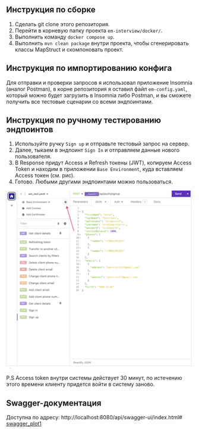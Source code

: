 ## Инструкция по сборке

1. Сделать git clone этого репозитория.
2. Перейти в корневую папку проекта `em-interview/docker/`.
3. Выполнить команду `docker compose up`.
4. Выполнить `mvn clean package` внутри проекта, чтобы сгенерировать классы MapStruct и скомпоновать проект.

## Инструкция по импортированию конфига

Для отправки и проверки запросов я использовал приложение Insomnia (аналог Postman), в корне репозитория я оставил файл `em-config.yaml`, который можно будет загрузить в Insomnia либо Postman, и вы сможете получить все тестовые сценарии со всеми эндпоинтами.

## Инструкция по ручному тестированию эндпоинтов

1. Используйте ручку `Sign up` и отправьте тестовый запрос на сервер.
2. Далее, тыкаем в эндпоинт `Sign In` и отправляем данные нового пользователя.
3. В Response придут Access и Refresh токены (JWT), копируем Access Token и находим в приложении `Base Environment`, куда вставляем Access токен (см. рис).
4. Готово. Любыми другими эндпоинтами можно пользоваться.

![insomnia_plot1](https://github.com/eridiumprojects/em-interview/blob/master/insomnia_plot1.png)

P.S Access token внутри системы действует 30 минут, по истечению этого времени клиенту придется войти в систему заново.

## Swagger-документация

Доступна по адресу: http://localhost:8080/api/swagger-ui/index.html#
[swagger_plot1](https://github.com/eridiumprojects/em-interview/blob/master/swagger_plot1.png)
